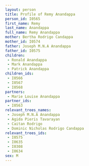 ```yaml
---
layout: person
title: Profile of Remy Anandappa
person_id: I0565
first_name: Remy
last_name: Anandappa
full_name: Remy Anandappa
mother: Bertha Rodrigo Candappa
mother_id: I0574
father: Joseph M.N.A Anandappa
father_id: I0575
children:
 - Ronald Anandappa
 - Mark Anandappa
 - Patrick Anandappa
children_ids:
 - I0566
 - I0567
 - I0568
partners:
 - Marie Louise Anandappa
partner_ids:
 - I0563
relevant_trees_names:
 - Joseph M.N.A Anandappa
 - Agida Pieris Tavarayan
 - Caitan Rodrigo
 - Dominic Nicholas Rodrigo Candappa
relevant_trees_ids:
 - I0575
 - I0635
 - I0308
 - I0634
sex: M
---
```


